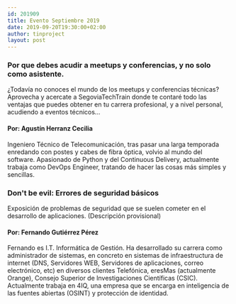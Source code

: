 ```yaml
---
id: 201909
title: Evento Septiembre 2019
date: 2019-09-20T19:30:00+02:00
author: tinproject
layout: post
---
```


### **Por que debes acudir a meetups y conferencias, y no solo como asistente.** 
¿Todavía no conoces el mundo de los meetups y conferencias técnicas? Aprovecha y acercate a SegoviaTechTrain donde te contaré todo las ventajas que puedes obtener en tu carrera profesional, y a nivel personal, acudiendo a eventos técnicos... </clickbait>

#### **Por:** Agustín Herranz Cecilia
Ingeniero Técnico de Telecomunicación, tras pasar una larga temporada enredando con postes y cabes de fibra óptica, volvio al mundo del software. Apasionado de Python y del Continuous Delivery, actualmente trabaja como DevOps Engineer, tratando de hacer las cosas más simples y sencillas.

### **Don't be evil: Errores de seguridad básicos**
Exposición de problemas de seguridad que se suelen cometer en el desarrollo de aplicaciones. (Descripción provisional)

#### **Por:** Fernando Gutiérrez Pérez
Fernando es I.T. Informática de Gestión. Ha desarrollado su carrera como administrador de sistemas, en concreto en sistemas de infraestructura de internet (DNS, Servidores WEB, Servidores de aplicaciones, correo electrónico, etc) en diversos clientes Telefónica, eresMas (actualmente Orange), Consejo Superior de Investigaciones Científicas (CSIC). Actualmente trabaja en 4IQ, una empresa que se encarga en inteligencia de las fuentes abiertas (OSINT) y protección de identidad.

